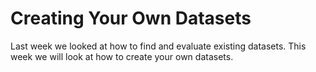 # Creating Your Own Datasets

Last week we looked at how to find and evaluate existing datasets.  This week we will look at how to create your own datasets.
